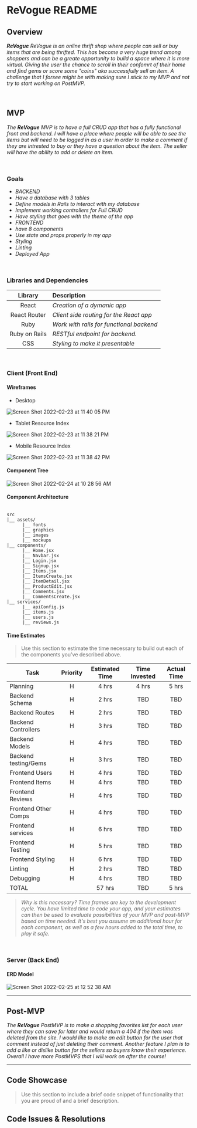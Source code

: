 #  ReVogue README <!-- omit in toc -->


## Overview

_**ReVogue** ReVogue is an online thrift shop where people can sell or buy items that are being thrifted. This has become a very huge trend among shoppers and can be a greate opportunity to build a space where it is more virtual. Giving the user the chance to scroll in their confomrt of their home and find gems or score some "coins" aka successfully sell an item. A challenge that I forsee might be with making sure I stick to my MVP and not try to start working on PostMVP._


<br>

## MVP

_The **ReVogue** MVP  is to have a full CRUD app that has a fully functional front and backend. I will have a place where people will be able to see the items but will need to be logged in as a user in order to make a comment if they are intrested to buy or they have a question about the item. The seller will have the ability to add or delete an item._

<br>

### Goals

- _BACKEND_
- _Have a database with 3 tables_
- _Define models in Rails to interact with my database_
- _Implement working controllers for Full CRUD_
- _Have styling that goes with the theme of the app_
- _FRONTEND_
- _have 8 components_
- _Use state and props properly in my app_
- _Styling_
- _Linting_
- _Deployed App_



<br>

### Libraries and Dependencies


|     Library      | Description                                |
| :--------------: | :----------------------------------------- |
|      React       | _Creation of a dymanic app_                |
|   React Router   | _Client side routing for the React app_    |
|       Ruby       | _Work with rails for functional backend_   |
|  Ruby on Rails   | _RESTful endpoint for backend._            |
|       CSS        | _Styling to make it presentable_           |

<br>

### Client (Front End)

#### Wireframes


- Desktop 

![Screen Shot 2022-02-23 at 11 40 05 PM](https://user-images.githubusercontent.com/92563217/155459209-50421fb9-afed-463d-809a-6fb7de65628b.png)


- Tablet Resource Index

![Screen Shot 2022-02-23 at 11 38 21 PM](https://user-images.githubusercontent.com/92563217/155459233-40c26bc8-7f33-4efa-867a-a92296e65dce.png)

- Mobile Resource Index

![Screen Shot 2022-02-23 at 11 38 42 PM](https://user-images.githubusercontent.com/92563217/155459664-a7126967-a283-44ec-8295-77e16f438de4.png)


#### Component Tree

![Screen Shot 2022-02-24 at 10 28 56 AM](https://user-images.githubusercontent.com/92563217/155554709-c00aef06-77e2-4430-9560-c98a66dc120c.png)

#### Component Architecture

``` structure

src
|__ assets/
      |__ fonts
      |__ graphics
      |__ images
      |__ mockups
|__ components/
      |__ Home.jsx
      |__ Navbar.jsx
      |__ Login.jsx
      |__ Signup.jsx
      |__ Items.jsx
      |__ ItemsCreate.jsx
      |__ ItemDetail.jsx
      |__ ProductEdit.jsx
      |__ Comments.jsx
      |__ CommentsCreate.jsx
|__ services/
      |__ apiConfig.js
      |__ items.js
      |__ users.js
      |__ reviews.js

```

#### Time Estimates

> Use this section to estimate the time necessary to build out each of the components you've described above.

| Task                | Priority | Estimated Time | Time Invested | Actual Time |
| ------------------- | :------: | :------------: | :-----------: | :---------: |
| Planning            |    H     |     4 hrs      |     4 hrs     |    5 hrs    |
| Backend Schema      |    H     |     2 hrs      |      TBD      |     TBD     |
| Backend Routes      |    H     |     2 hrs      |      TBD      |     TBD     |
| Backend Controllers |    H     |     3 hrs      |      TBD      |     TBD     |
| Backend Models      |    H     |     4 hrs      |      TBD      |     TBD     |
| Backend testing/Gems|    H     |     3 hrs      |      TBD      |     TBD     |
| Frontend Users      |    H     |     4 hrs      |      TBD      |     TBD     |
| Frontend Items      |    H     |     4 hrs      |      TBD      |     TBD     |
| Frontend Reviews    |    H     |     4 hrs      |      TBD      |     TBD     |
| Frontend Other Comps|    H     |     4 hrs      |      TBD      |     TBD     |
| Frontend services   |    H     |     6 hrs      |      TBD      |     TBD     |
| Frontend Testing    |    H     |     5 hrs      |      TBD      |     TBD     |
| Frontend Styling    |    H     |     6 hrs      |      TBD      |     TBD     |
| Linting             |    H     |     2 hrs      |      TBD      |     TBD     |
| Debugging           |    H     |     4 hrs      |      TBD      |     TBD     |
| TOTAL               |          |     57 hrs     |      TBD      |     5 hrs   |

> _Why is this necessary? Time frames are key to the development cycle. You have limited time to code your app, and your estimates can then be used to evaluate possibilities of your MVP and post-MVP based on time needed. It's best you assume an additional hour for each component, as well as a few hours added to the total time, to play it safe._

<br>

### Server (Back End)

#### ERD Model

![Screen Shot 2022-02-25 at 12 52 38 AM](https://user-images.githubusercontent.com/92563217/155662025-a139bba4-d9f2-482b-af97-eff5a59c5540.png)

***

## Post-MVP

_The **ReVogue** PostMVP  is to make a shopping favorites list for each user where they can save for later and would return a 404 if the item was deleted from the site. I would like to make an edit button for the user that comment instead of just deleting their comment. Another feature I plan is to add a like or dislike button for the sellers so buyers know their experience. Overall I have more PostMVPS that I will work on after the course!_

***

## Code Showcase

> Use this section to include a brief code snippet of functionality that you are proud of and a brief description.

## Code Issues & Resolutions

